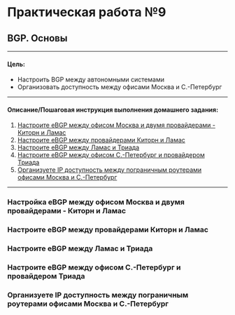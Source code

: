 # Практическая работа №9
## BGP. Основы
------------

#### Цель:
- Настроить BGP между автономными системами
- Организовать доступность между офисами Москва и С.-Петербург
------------

#### Описание/Пошаговая инструкция выполнения домашнего задания:

1. [Настроите eBGP между офисом Москва и двумя провайдерами - Киторн и Ламас](#настройка-ebgp-между-офисом-москва-и-двумя-провайдерами---киторн-и-ламас)
2. [Настроите eBGP между провайдерами Киторн и Ламас](#настроите-ebgp-между-провайдерами-киторн-и-ламас)
3. [Настроите eBGP между Ламас и Триада](#настроите-ebgp-между-ламас-и-триада)
4. [Настроите eBGP между офисом С.-Петербург и провайдером Триада](#настроите-ebgp-между-офисом-с-петербург-и-провайдером-триада)
5. [Организуете IP доступность между пограничным роутерами офисами Москва и С.-Петербург](#организуете-ip-доступность-между-пограничным-роутерами-офисами-москва-и-с-петербург)
------------

### Настройка eBGP между офисом Москва и двумя провайдерами - Киторн и Ламас

### Настроите eBGP между провайдерами Киторн и Ламас

### Настроите eBGP между Ламас и Триада

### Настроите eBGP между офисом С.-Петербург и провайдером Триада

### Организуете IP доступность между пограничным роутерами офисами Москва и С.-Петербург
